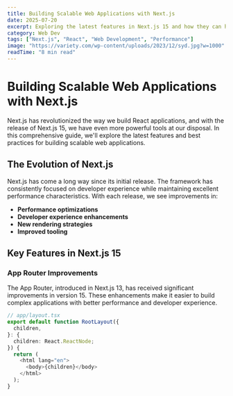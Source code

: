 ```yaml
---
title: Building Scalable Web Applications with Next.js
date: 2025-07-20
excerpt: Exploring the latest features in Next.js 15 and how they can help you build better web applications.
category: Web Dev
tags: ["Next.js", "React", "Web Development", "Performance"]
image: "https://variety.com/wp-content/uploads/2023/12/syd.jpg?w=1000"
readTime: "8 min read"
---
```


# Building Scalable Web Applications with Next.js

Next.js has revolutionized the way we build React applications, and with the release of Next.js 15, we have even more powerful tools at our disposal. In this comprehensive guide, we'll explore the latest features and best practices for building scalable web applications.

## The Evolution of Next.js

Next.js has come a long way since its initial release. The framework has consistently focused on developer experience while maintaining excellent performance characteristics. With each release, we see improvements in:

- **Performance optimizations**
- **Developer experience enhancements**
- **New rendering strategies**
- **Improved tooling**

## Key Features in Next.js 15

### App Router Improvements

The App Router, introduced in Next.js 13, has received significant improvements in version 15. These enhancements make it easier to build complex applications with better performance and developer experience.

```typescript
// app/layout.tsx
export default function RootLayout({
  children,
}: {
  children: React.ReactNode;
}) {
  return (
    <html lang="en">
      <body>{children}</body>
    </html>
  );
}
```
